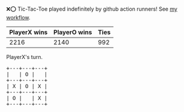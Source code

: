 :x::o: Tic-Tac-Toe played indefinitely by github action runners! See [my workflow](.github/workflows/play.yaml).

|PlayerX wins|PlayerO wins|Ties|
|-|-|-|
|2216|2140|992|

PlayerX's turn.

<pre>
+---+---+---+
|   | O |   |
+---+---+---+
| X | O | X |
+---+---+---+
| O |   | X |
+---+---+---+
</pre>